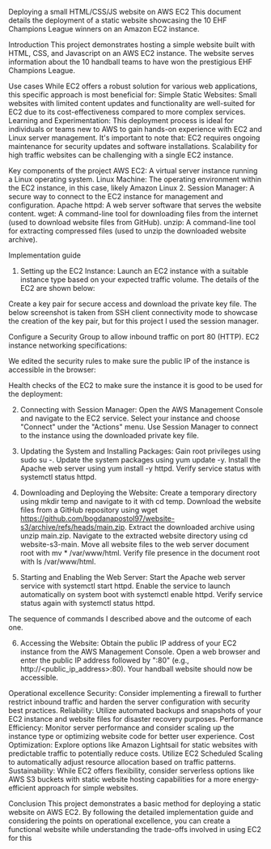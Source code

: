 Deploying a small HTML/CSS/JS website on AWS EC2
This document details the deployment of a static website showcasing the 10 EHF Champions League winners on an Amazon EC2 instance.

Introduction
This project demonstrates hosting a simple website built with HTML, CSS, and Javascript on an AWS EC2 instance. The website serves information about the 10 handball teams to have won the prestigious EHF Champions League.

Use cases
While EC2 offers a robust solution for various web applications, this specific approach is most beneficial for:
Simple Static Websites: Small websites with limited content updates and functionality are well-suited for EC2 due to its cost-effectiveness compared to more complex services.
Learning and Experimentation: This deployment process is ideal for individuals or teams new to AWS to gain hands-on experience with EC2 and Linux server management.
It's important to note that:
EC2 requires ongoing maintenance for security updates and software installations.
Scalability for high traffic websites can be challenging with a single EC2 instance.

Key components of the project
AWS EC2: A virtual server instance running a Linux operating system.
Linux Machine: The operating environment within the EC2 instance, in this case, likely Amazon Linux 2.
Session Manager: A secure way to connect to the EC2 instance for management and configuration.
Apache httpd: A web server software that serves the website content.
wget: A command-line tool for downloading files from the internet (used to download website files from GitHub).
unzip: A command-line tool for extracting compressed files (used to unzip the downloaded website archive).

Implementation guide
1. Setting up the EC2 Instance:
Launch an EC2 instance with a suitable instance type based on your expected traffic volume. The details of the EC2 are shown below:


Create a key pair for secure access and download the private key file. 
The below screenshot is taken from SSH client connectivity mode to showcase the creation of the key pair, but for this project I used the session manager.

Configure a Security Group to allow inbound traffic on port 80 (HTTP).
EC2 instance networking specifications:
	


We edited the security rules to make sure the public IP of the instance is accessible in the browser:



Health checks of the EC2 to make sure the instance it is good to be used for the deployment:





2. Connecting with Session Manager:
Open the AWS Management Console and navigate to the EC2 service.
Select your instance and choose "Connect" under the "Actions" menu.
Use Session Manager to connect to the instance using the downloaded private key file.

3. Updating the System and Installing Packages:
Gain root privileges using sudo su -.
Update the system packages using yum update -y.
Install the Apache web server using yum install -y httpd.
Verify service status with systemctl status httpd.
4. Downloading and Deploying the Website:
Create a temporary directory using mkdir temp and navigate to it with cd temp.
Download the website files from a GitHub repository using wget https://github.com/bogdanapostol97/website-s3/archive/refs/heads/main.zip.
Extract the downloaded archive using unzip main.zip.
Navigate to the extracted website directory using cd website-s3-main.
Move all website files to the web server document root with mv * /var/www/html.
Verify file presence in the document root with ls /var/www/html.
5. Starting and Enabling the Web Server:
Start the Apache web server service with systemctl start httpd.
Enable the service to launch automatically on system boot with systemctl enable httpd.
Verify service status again with systemctl status httpd.

The sequence of commands I described above and the outcome of each one.

6. Accessing the Website:
Obtain the public IP address of your EC2 instance from the AWS Management Console.
Open a web browser and enter the public IP address followed by ":80" (e.g., http://<public_ip_address>:80).
Your handball website should now be accessible.



Operational excellence
Security: Consider implementing a firewall to further restrict inbound traffic and harden the server configuration with security best practices.
Reliability: Utilize automated backups and snapshots of your EC2 instance and website files for disaster recovery purposes.
Performance Efficiency: Monitor server performance and consider scaling up the instance type or optimizing website code for better user experience.
Cost Optimization: Explore options like Amazon Lightsail for static websites with predictable traffic to potentially reduce costs. Utilize EC2 Scheduled Scaling to automatically adjust resource allocation based on traffic patterns.
Sustainability: While EC2 offers flexibility, consider serverless options like AWS S3 buckets with static website hosting capabilities for a more energy-efficient approach for simple websites.

Conclusion
This project demonstrates a basic method for deploying a static website on AWS EC2. By following the detailed implementation guide and considering the points on operational excellence, you can create a functional website while understanding the trade-offs involved in using EC2 for this


